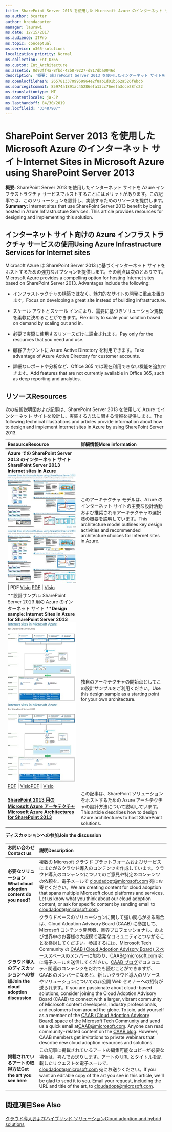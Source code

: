 ```yaml
---
title: SharePoint Server 2013 を使用した Microsoft Azure のインターネット サイト
ms.author: bcarter
author: brendacarter
manager: laurawi
ms.date: 12/15/2017
ms.audience: ITPro
ms.topic: conceptual
ms.service: o365-solutions
localization_priority: Normal
ms.collection: Ent_O365
ms.custom: Ent_Architecture
ms.assetid: 0d93ff4a-8fbd-42b8-9227-d817dba0046d
description: '概要: SharePoint Server 2013 を使用したインターネット サイトを Azure インフラストラクチャ サービスでホストすることにはメリットがあります。この記事では、このソリューションを設計し、実装するためのリソースを提供します。'
ms.openlocfilehash: 26578133709959964e2f8ab1d01b562a526febcb
ms.sourcegitcommit: 85974a1891ac45286efa13cc76eefa3cce28fc22
ms.translationtype: MT
ms.contentlocale: ja-JP
ms.lasthandoff: 04/30/2019
ms.locfileid: "33487907"
---
```

# <a name="internet-sites-in-microsoft-azure-using-sharepoint-server-2013"></a><span data-ttu-id="cdee9-104">SharePoint Server 2013 を使用した Microsoft Azure のインターネット サイト</span><span class="sxs-lookup"><span data-stu-id="cdee9-104">Internet Sites in Microsoft Azure using SharePoint Server 2013</span></span>

 <span data-ttu-id="cdee9-p102">**概要:** SharePoint Server 2013 を使用したインターネット サイトを Azure インフラストラクチャ サービスでホストすることにはメリットがあります。この記事では、このソリューションを設計し、実装するためのリソースを提供します。</span><span class="sxs-lookup"><span data-stu-id="cdee9-p102">**Summary:** Internet sites that use SharePoint Server 2013 benefit by being hosted in Azure Infrastructure Services. This article provides resources for designing and implementing this solution.</span></span>
  
## <a name="using-azure-infrastructure-services-for-internet-sites"></a><span data-ttu-id="cdee9-107">インターネット サイト向けの Azure インフラストラクチャ サービスの使用</span><span class="sxs-lookup"><span data-stu-id="cdee9-107">Using Azure Infrastructure Services for Internet sites</span></span>

<span data-ttu-id="cdee9-p103">Microsoft Azure は SharePoint Server 2013 に基づくインターネット サイトをホストするための強力なオプションを提供します。その利点は次のとおりです。</span><span class="sxs-lookup"><span data-stu-id="cdee9-p103">Microsoft Azure provides a compelling option for hosting Internet sites based on SharePoint Server 2013. Advantages include the following:</span></span>
  
- <span data-ttu-id="cdee9-110">インフラストラクチャの構築ではなく、魅力的なサイトの開発に重点を置きます。</span><span class="sxs-lookup"><span data-stu-id="cdee9-110">Focus on developing a great site instead of building infrastructure.</span></span>
    
- <span data-ttu-id="cdee9-111">スケール アウトとスケール インにより、需要に基づきソリューション規模を柔軟に決めることができます。</span><span class="sxs-lookup"><span data-stu-id="cdee9-111">Flexibility to scale your solution based on demand by scaling out and in.</span></span>
    
- <span data-ttu-id="cdee9-112">必要で実際に使用するリソースだけに課金されます。</span><span class="sxs-lookup"><span data-stu-id="cdee9-112">Pay only for the resources that you need and use.</span></span>
    
- <span data-ttu-id="cdee9-113">顧客アカウントに Azure Active Directory を利用できます。</span><span class="sxs-lookup"><span data-stu-id="cdee9-113">Take advantage of Azure Active Directory for customer accounts.</span></span>
    
- <span data-ttu-id="cdee9-114">詳細なレポートや分析など、Office 365 では現在利用できない機能を追加できます。</span><span class="sxs-lookup"><span data-stu-id="cdee9-114">Add features that are not currently available in Office 365, such as deep reporting and analytics.</span></span>
    
## <a name="resources"></a><span data-ttu-id="cdee9-115">リソース</span><span class="sxs-lookup"><span data-stu-id="cdee9-115">Resources</span></span>

<span data-ttu-id="cdee9-116">次の技術説明図および記事は、SharePoint Server 2013 を使用して Azure でインターネット サイトを設計し、実装する方法に関する情報を提供します。</span><span class="sxs-lookup"><span data-stu-id="cdee9-116">The following technical illustrations and articles provide information about how to design and implement Internet sites in Azure by using SharePoint Server 2013.</span></span>
  
|<span data-ttu-id="cdee9-117">**Resource**</span><span class="sxs-lookup"><span data-stu-id="cdee9-117">**Resource**</span></span>|<span data-ttu-id="cdee9-118">**詳細情報**</span><span class="sxs-lookup"><span data-stu-id="cdee9-118">**More information**</span></span>|
|:-----|:-----|
|<span data-ttu-id="cdee9-119">**Azure での SharePoint Server 2013 のインターネット サイト**</span><span class="sxs-lookup"><span data-stu-id="cdee9-119">**SharePoint Server 2013 Internet sites in Azure**</span></span> <br/> <span data-ttu-id="cdee9-120">[![SharePoint を使用した Azure のインターネット サイトのイメージ](media/MS-AZ-SPInternetSites.jpg)          ](https://go.microsoft.com/fwlink/p/?LinkId=392552)</span><span class="sxs-lookup"><span data-stu-id="cdee9-120">[![Image of Internet sites in Azure using SharePoint](media/MS-AZ-SPInternetSites.jpg)          ](https://go.microsoft.com/fwlink/p/?LinkId=392552)</span></span> <br/> <span data-ttu-id="cdee9-121">[](https://go.microsoft.com/fwlink/p/?LinkId=392552)\| PDF [           ](https://go.microsoft.com/fwlink/p/?LinkId=392551) [Visio](https://go.microsoft.com/fwlink/p/?LinkId=392551)  </span><span class="sxs-lookup"><span data-stu-id="cdee9-121">[PDF](https://go.microsoft.com/fwlink/p/?LinkId=392552)  \| [          ](https://go.microsoft.com/fwlink/p/?LinkId=392551)[Visio](https://go.microsoft.com/fwlink/p/?LinkId=392551)</span></span> <br/> |<span data-ttu-id="cdee9-122">このアーキテクチャ モデルは、Azure のインターネット サイトの主要な設計活動および推奨されるアーキテクチャの選択肢の概要を説明しています。</span><span class="sxs-lookup"><span data-stu-id="cdee9-122">This architecture model outlines key design activities and recommended architecture choices for Internet sites in Azure.</span></span>  <br/> |
|<span data-ttu-id="cdee9-123">\*\*設計サンプル: SharePoint Server 2013 用の Azure のインターネット サイト \*\*</span><span class="sxs-lookup"><span data-stu-id="cdee9-123">**Design sample: Internet Sites in Azure for SharePoint Server 2013**</span></span> <br/> <span data-ttu-id="cdee9-124">[![デザイン サンプルの図:SharePoint 2013 用の Microsoft Azure のインターネット サイト](media/MS-AZ-InternetSitesDesignSample.jpg)          ](https://go.microsoft.com/fwlink/p/?LinkId=392549)</span><span class="sxs-lookup"><span data-stu-id="cdee9-124">[![Image of the Design sample: Internet sites in Microsoft Azure for SharePoint 2013](media/MS-AZ-InternetSitesDesignSample.jpg)          ](https://go.microsoft.com/fwlink/p/?LinkId=392549)</span></span> <br/> <span data-ttu-id="cdee9-125">[PDF](https://go.microsoft.com/fwlink/p/?LinkId=392549)  \| [Visio](https://go.microsoft.com/fwlink/p/?LinkId=392548)</span><span class="sxs-lookup"><span data-stu-id="cdee9-125">[PDF](https://go.microsoft.com/fwlink/p/?LinkId=392549)  \| [Visio](https://go.microsoft.com/fwlink/p/?LinkId=392548)</span></span> <br/> |<span data-ttu-id="cdee9-126">独自のアーキテクチャの開始点としてこの設計サンプルをご利用ください。</span><span class="sxs-lookup"><span data-stu-id="cdee9-126">Use this design sample as a starting point for your own architecture.</span></span>  <br/> |
|<span data-ttu-id="cdee9-127">**[SharePoint 2013 用の Microsoft Azure アーキテクチャ](microsoft-azure-architectures-for-sharepoint-2013.md)**</span><span class="sxs-lookup"><span data-stu-id="cdee9-127">**[Microsoft Azure Architectures for SharePoint 2013](microsoft-azure-architectures-for-sharepoint-2013.md)**</span></span> <br/> |<span data-ttu-id="cdee9-128">この記事は、SharePoint ソリューションをホストするための Azure アーキテクチャの設計方法について説明しています。</span><span class="sxs-lookup"><span data-stu-id="cdee9-128">This article describes how to design Azure architectures to host SharePoint solutions.</span></span>  <br/> |

   
<span data-ttu-id="cdee9-129">**ディスカッションへの参加**</span><span class="sxs-lookup"><span data-stu-id="cdee9-129">**Join the discussion**</span></span>

|<span data-ttu-id="cdee9-130">**お問い合わせ**</span><span class="sxs-lookup"><span data-stu-id="cdee9-130">**Contact us**</span></span>|<span data-ttu-id="cdee9-131">**説明**</span><span class="sxs-lookup"><span data-stu-id="cdee9-131">**Description**</span></span>|
|:-----|:-----|
|<span data-ttu-id="cdee9-132">**必要なソリューション**</span><span class="sxs-lookup"><span data-stu-id="cdee9-132">**What cloud adoption content do you need?**</span></span> <br/> |<span data-ttu-id="cdee9-p104">複数の Microsoft クラウド プラットフォームおよびサービスにまたがるクラウド導入のコンテンツを作成しています。クラウド導入のコンテンツについてのご意見や特定のコンテンツの依頼を、電子メールで [cloudadopt@microsoft.com](mailto:cloudadopt@microsoft.com?Subject=[Cloud%20Adoption%20Content%20Feedback]:%20) 宛にお寄せください。</span><span class="sxs-lookup"><span data-stu-id="cdee9-p104">We are creating content for cloud adoption that spans multiple Microsoft cloud platforms and services. Let us know what you think about our cloud adoption content, or ask for specific content by sending email to [cloudadopt@microsoft.com](mailto:cloudadopt@microsoft.com?Subject=[Cloud%20Adoption%20Content%20Feedback]:%20).  </span></span><br/> |
|<span data-ttu-id="cdee9-135">**クラウド導入のディスカッションへの参加**</span><span class="sxs-lookup"><span data-stu-id="cdee9-135">**Join the cloud adoption discussion**</span></span> <br/> |<span data-ttu-id="cdee9-p105">クラウドベースのソリューションに関して強い関心がある場合は、Cloud Adoption Advisory Board (CAAB) に参加して、Microsoft コンテンツ開発者、業界プロフェッショナル、および世界中のお客様の大規模で活発なコミュニティとつながることを検討してください。参加するには、Microsoft Tech Community の [CAAB (Cloud Adoption Advisory Board) スペース](https://aka.ms/caab)スペースのメンバーに加わり、[CAAB@microsoft.com](mailto:caab@microsoft.com?Subject=I%20just%20joined%20the%20Cloud%20Adoption%20Advisory%20Board!) 宛に電子メールを送信してください。[CAAB ブログ](https://blogs.technet.com/b/solutions_advisory_board/)でコミュニティ関連のコンテンツをだれでも読むことができますが、CAAB のメンバーになると、新しいクラウド導入のリソースやソリューションについての非公開 Web セミナーへの招待が送られます。</span><span class="sxs-lookup"><span data-stu-id="cdee9-p105">If you are passionate about cloud-based solutions, consider joining the Cloud Adoption Advisory Board (CAAB) to connect with a larger, vibrant community of Microsoft content developers, industry professionals, and customers from around the globe. To join, add yourself as a member of the [CAAB (Cloud Adoption Advisory Board) space](https://aka.ms/caab) of the Microsoft Tech Community and send us a quick email at[CAAB@microsoft.com](mailto:caab@microsoft.com?Subject=I%20just%20joined%20the%20Cloud%20Adoption%20Advisory%20Board!). Anyone can read community-related content on the [CAAB blog](https://blogs.technet.com/b/solutions_advisory_board/). However, CAAB members get invitations to private webinars that describe new cloud adoption resources and solutions.  </span></span><br/> |
|<span data-ttu-id="cdee9-140">**掲載されているアートの取得方法**</span><span class="sxs-lookup"><span data-stu-id="cdee9-140">**Get the art you see here**</span></span> <br/> |<span data-ttu-id="cdee9-p106">この記事に掲載されているアートの編集可能なコピーが必要な場合は、喜んでお送りします。アートの URL とタイトルを記載したリクエストを電子メールで、[cloudadopt@microsoft.com](mailto:cloudadopt@microsoft.com?subject=[Art%20Request]:%20) 宛にお送りください。</span><span class="sxs-lookup"><span data-stu-id="cdee9-p106">If you want an editable copy of the art you see in this article, we'll be glad to send it to you. Email your request, including the URL and title of the art, to [cloudadopt@microsoft.com](mailto:cloudadopt@microsoft.com?subject=[Art%20Request]:%20).  </span></span><br/> |
   
## <a name="see-also"></a><span data-ttu-id="cdee9-143">関連項目</span><span class="sxs-lookup"><span data-stu-id="cdee9-143">See Also</span></span>

[<span data-ttu-id="cdee9-144">クラウド導入およびハイブリッド ソリューション</span><span class="sxs-lookup"><span data-stu-id="cdee9-144">Cloud adoption and hybrid solutions</span></span>](cloud-adoption-and-hybrid-solutions.md)



